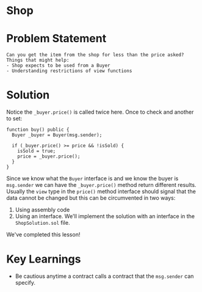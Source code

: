# Shop

# Problem Statement
```
Сan you get the item from the shop for less than the price asked?
Things that might help:
- Shop expects to be used from a Buyer
- Understanding restrictions of view functions
```

# Solution
Notice the `_buyer.price()` is called twice here. Once to check and another to set:
```
function buy() public {
  Buyer _buyer = Buyer(msg.sender);

  if (_buyer.price() >= price && !isSold) {
    isSold = true;
    price = _buyer.price();
  }
}
```
Since we know what the `Buyer` interface is and we know the buyer is `msg.sender` we can have the `_buyer.price()` method return different results. Usually the `view` type in the `price()` method interface should signal that the data cannot be changed but this can be circumvented in two ways:
1) Using assembly code
2) Using an interface.
We'll implement the solution with an interface in the `ShopSolution.sol` file.<br>

We've completed this lesson!

# Key Learnings
- Be cautious anytime a contract calls a contract that the `msg.sender` can specify.

